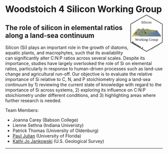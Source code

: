 # Woodstoich 4 Silicon Working Group <img src="./Hex/woodstoich_Si_Hex.png" align="right" height = "120"/>


## The role of silicon in elemental ratios along a land-sea continuum

Silicon (Si) plays an important role in the growth of diatoms, aquatic plants, and macrophytes, such that its availability can significantly alter C:N:P ratios across several scales. Despite its importance, studies have largely overlooked the role of Si on elemental ratios, particularly in response to human-driven processes such as land-use change and agricultural run-off. Our objective is to  evaluate the relative importance of Si relative to C, N, and P stoichiometry along a land-sea continuum by 1) reviewing the current state of knowledge with regard to the importance of Si across systems, 2) exploring its influence on C:N:P stoichiometry under different conditions, and 3) highlighting areas where further research is needed. 

  Team Members: 
   - Joanna Carey (Babson College) 
   - Lienne Sethna (Indiana Univeristy)
   - Patrick Thomas (University of Oldenburg) 
   - [Paul Julian](https://swampthing.github.io) (University of Florida)
   - [Kathi Jo Jankowski](https://www.usgs.gov/staff-profiles/kathi-jo-jankowski?qt-staff_profile_science_products=3#qt-staff_profile_science_products) (U.S. Geological Survey)

***
